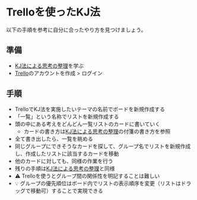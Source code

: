 # Trelloを使ったKJ法

以下の手順を参考に自分に合ったやり方を見つけましょう。

## 準備

- [KJ法による思考の整理](affinity-diagram.md)を学ぶ
- [Trello](https://trello.com/)のアカウントを作成 > ログイン

## 手順

- TrelloでKJ法を実施したいテーマの名前でボードを新規作成する
- 「一覧」という名称でリストを新規作成する
- 頭の中にある考えをどんどん一覧リストのカードに書いていく
  - カードの書き方は[KJ法による思考の整理](affinity-diagram.md)の付箋の書き方を参照
- 全て書き出したら、一覧を眺める
- 同じグループにできそうなカードを探して、グループ名でリストを新規作成し、作成したリストに該当するカードを移動
- 他のカードに対しても、同様の作業を行う
- 残りの手順は[KJ法による思考の整理](affinity-diagram.md)と同様
- :warning: Trelloを使うとグループ間の関係性を明記することは難しい
- :bulb: グループの優先順位はボード内でリストの表示順序を変更（リストはドラッグで移動可）することで実現できる
